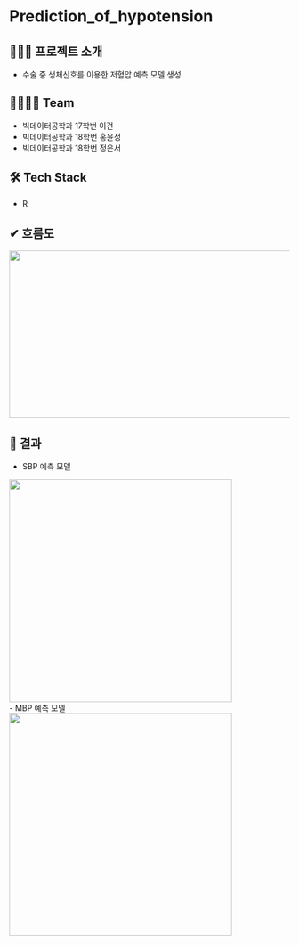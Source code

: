 # Prediction_of_hypotension

## 👩🏻‍🏫 프로젝트 소개
- 수술 중 생체신호를 이용한 저혈압 예측 모델 생성

## 👩‍👩‍👧‍👧 Team
- 빅데이터공학과 17학번 이건
- 빅데이터공학과 18학번 홍윤정
- 빅데이터공학과 18학번 정은서

## 🛠 Tech Stack
- R

## ✔ 흐름도
<img src="https://user-images.githubusercontent.com/80669355/146886006-11eb7abf-38cf-4fb0-b939-793af7a9d430.png"  width="700" height="300">

## 🌱 결과
- SBP 예측 모델
<img src="https://user-images.githubusercontent.com/80669355/146491855-79495ad2-af86-41f6-990c-08f499962e47.png"  width="400" height="400">
<br>
- MBP 예측 모델
<img src="https://user-images.githubusercontent.com/80669355/146491763-609afa68-e309-49f5-85dc-6bd127e2a193.png"  width="400" height="400">


